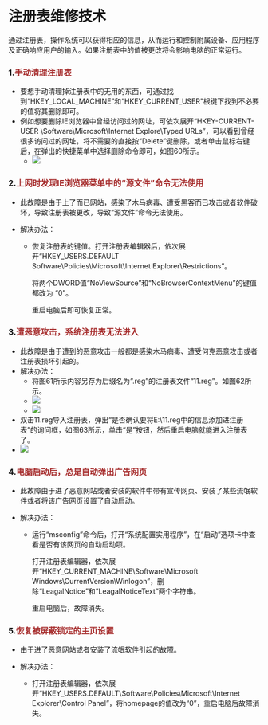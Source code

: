 # 注册表维修技术

<!-- toc -->

通过注册表，操作系统可以获得相应的信息，从而运行和控制附属设备、应用程序及正确响应用户的输入。如果注册表中的值被更改将会影响电脑的正常运行。



### 1.<font color=brown>手动清理注册表</font>

- 要想手动清理掉注册表中的无用的东西，可通过找到“HKEY_LOCAL_MACHINE”和“HKEY_CURRENT_USER”根键下找到不必要的值将其删除即可。
- 例如想要删除IE浏览器中曾经访问过的网址，可依次展开“HKEY-CURRENT-USER \Software\Microsoft\Internet Explore\Typed URLs”，可以看到曾经很多访问过的网址，将不需要的直接按“Delete”键删除，或者单击鼠标右键后，在弹出的快捷菜单中选择删除命令即可，如图60所示。
  - ![](https://gitee.com/cgqlovesly/PictureWarehouse/raw/master/Python/%20%E7%AC%AC%E4%B8%80%E7%AB%A0:%E7%A1%AC%E4%BB%B6/60.png)



### 2.<font color=brown>上网时发现IE浏览器菜单中的“源文件”命令无法使用</font>

- 此故障是由于上了而已网站，感染了木马病毒、遭受黑客而已攻击或者软件破坏，导致注册表被更改，导致“源文件”命令无法使用。

- 解决办法：

  - 恢复注册表的键值。打开注册表编辑器后，依次展开“HKEY_USERS\.DEFAULT\
    Software\Policies\Microsoft\Internet Explorer\Restrictions”。

     将两个DWORD值“NoViewSource”和“NoBrowserContextMenu”的键值都改为 “0”。

     重启电脑后即可恢复正常。



### 3.<font color=brown>遭恶意攻击，系统注册表无法进入</font>

- 此故障是由于遭到的恶意攻击一般都是感染木马病毒、遭受何克恶意攻击或者注册表损坏引起的。
- 解决办法：
  -  将图61所示内容另存为后缀名为“.reg”的注册表文件“11.reg”。如图62所示。
  - ![](https://gitee.com/cgqlovesly/PictureWarehouse/raw/master/Python/%20%E7%AC%AC%E4%B8%80%E7%AB%A0:%E7%A1%AC%E4%BB%B6/61-6778442.png)
  - ![](https://gitee.com/cgqlovesly/PictureWarehouse/raw/master/Python/%20%E7%AC%AC%E4%B8%80%E7%AB%A0:%E7%A1%AC%E4%BB%B6/62.png)
-  双击11.reg导入注册表，弹出“是否确认要将E:\11.reg中的信息添加进注册表”的询问框，如图63所示，单击“是”按钮，然后重启电脑就能进入注册表了。
  - ![](https://gitee.com/cgqlovesly/PictureWarehouse/raw/master/Python/%20%E7%AC%AC%E4%B8%80%E7%AB%A0:%E7%A1%AC%E4%BB%B6/63.png)



### 4.<font color=brown>电脑启动后，总是自动弹出广告网页</font>

- 此故障由于进了恶意网站或者安装的软件中带有宣传网页、安装了某些流氓软件或者将该广告网页设置了自动启动。

- 解决办法：

  - 运行“msconfig”命令后，打开“系统配置实用程序”，在“启动”选项卡中查看是否有该网页的自动启动项。

     打开注册表编辑器，依次展开“HKEY_CURRENT_MACHINE\Software\Microsoft\
    Windows\CurrentVersion\Winlogon”，删除“LeagalNotice”和“LeagalNoticeText”两个字符串。

     重启电脑后，故障消失。



### 5.<font color=brown>恢复被屏蔽锁定的主页设置</font>

- 由于进了恶意网站或者安装了流氓软件引起的故障。

- 解决办法：

  - 打开注册表编辑器，依次展开“HKEY_USERS\.DEFAULT\Software\Policies\Microsoft\Internet Explorer\Control Panel”，将homepage的值改为“0”，重启电脑后故障消失。
  
  

